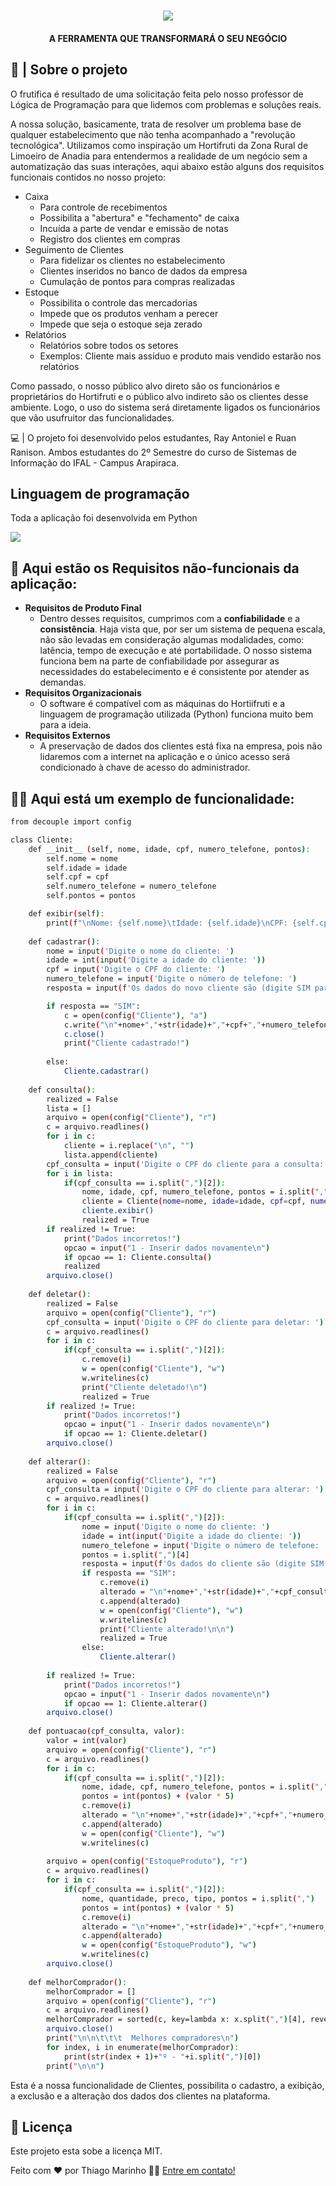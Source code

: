 <h1 align="center">
    <img src="FRUTIFICA.png" />
</h1>

<h4 align="center"> 
	A FERRAMENTA QUE TRANSFORMARÁ O SEU NEGÓCIO
</h4>


## 🍉 | Sobre o projeto

O frutifica é resultado de uma solicitação feita pelo nosso professor de Lógica de Programação para que lidemos com problemas e soluções reais.

A nossa solução, basicamente, trata de resolver um problema base de qualquer estabelecimento que não tenha acompanhado a "revolução tecnológica". Utilizamos como inspiração um Hortifruti da Zona Rural de Limoeiro de Anadia para entendermos a realidade de um negócio sem a automatização das suas interações, aqui abaixo estão alguns dos requisitos funcionais contidos no nosso projeto:
- Caixa
  	- Para controle de recebimentos
  	- Possibilita a "abertura" e "fechamento" de caixa
  	- Incuída a parte de vendar e emissão de notas
  	- Registro dos clientes em compras
- Seguimento de Clientes 
  	- Para fidelizar os clientes no estabelecimento
  	- Clientes inseridos no banco de dados da empresa
  	- Cumulação de pontos para compras realizadas
- Estoque 
  	- Possibilita o controle das mercadorias
  	- Impede que os produtos venham a perecer
  	- Impede que seja o estoque seja zerado
- Relatórios
  	- Relatórios sobre todos os setores
  	- Exemplos: Cliente mais assíduo e produto mais vendido estarão nos relatórios


Como passado, o nosso público alvo direto são os funcionários e proprietários do Hortifruti e o público alvo indireto são os clientes desse ambiente. Logo, o uso do sistema será diretamente ligados os funcionários que vão usufruitor das funcionalidades.

💻 | O projeto foi desenvolvido pelos estudantes, Ray Antoniel e Ruan Ranison.
Ambos estudantes do 2º Semestre do curso de Sistemas de Informação do IFAL - Campus Arapiraca.


## Linguagem de programação

Toda a aplicação foi desenvolvida em Python

<a>
  <img src="Python-Logo.png">
</a>


## 🧾 Aqui estão os Requisitos não-funcionais da aplicação:


- **Requisitos de Produto Final**
  	- Dentro desses requisitos, cumprimos com a **confiabilidade** e a **consistência**. Haja vista que, por ser um sistema de pequena escala, não são levadas em consideração algumas modalidades, como: latência, tempo de execução e até portabilidade. O nosso sistema funciona bem na parte de confiabilidade por assegurar as necessidades do estabelecimento e é consistente por atender as demandas.
- **Requisitos Organizacionais**
  	- O software é compatível com as máquinas do Hortiifruti e a linguagem de programação utilizada (Python) funciona muito bem para a ideia.
- **Requisitos Externos**
  	- A preservação de dados dos clientes está fixa na empresa, pois não lidaremos com a internet na aplicação e o único acesso será condicionado à chave de acesso do administrador.


## 👨‍💻 Aqui está um exemplo de funcionalidade:

```bash
from decouple import config

class Cliente:
    def __init__ (self, nome, idade, cpf, numero_telefone, pontos):
        self.nome = nome
        self.idade = idade
        self.cpf = cpf
        self.numero_telefone = numero_telefone
        self.pontos = pontos

    def exibir(self):
        print(f"\nNome: {self.nome}\tIdade: {self.idade}\nCPF: {self.cpf}\t\tNúmero de Telefone: {self.numero_telefone}\n\n")
    
    def cadastrar():
        nome = input('Digite o nome do cliente: ')
        idade = int(input('Digite a idade do cliente: '))
        cpf = input('Digite o CPF do cliente: ')
        numero_telefone = input('Digite o número de telefone: ')
        resposta = input(f'Os dados do novo cliente são (digite SIM para confirmar e NAO para reiniciar): \nNome: {nome},\nIdade: {idade},\nCPF: {cpf},\nNúmero de Telefone:  {numero_telefone} \n')

        if resposta == "SIM":
            c = open(config("Cliente"), "a")
            c.write("\n"+nome+","+str(idade)+","+cpf+","+numero_telefone+",0")
            c.close()
            print("Cliente cadastrado!")
            
        else:
            Cliente.cadastrar()
            
    def consulta():
        realized = False
        lista = []
        arquivo = open(config("Cliente"), "r")
        c = arquivo.readlines()
        for i in c:
            cliente = i.replace("\n", "")
            lista.append(cliente)
        cpf_consulta = input('Digite o CPF do cliente para a consulta: ')
        for i in lista:
            if(cpf_consulta == i.split(",")[2]):
                nome, idade, cpf, numero_telefone, pontos = i.split(",")
                cliente = Cliente(nome=nome, idade=idade, cpf=cpf, numero_telefone=numero_telefone, pontos=pontos)
                cliente.exibir()
                realized = True
        if realized != True:
            print("Dados incorretos!")
            opcao = input("1 - Inserir dados novamente\n")
            if opcao == 1: Cliente.consulta()
            realized 
        arquivo.close()
        
    def deletar():
        realized = False
        arquivo = open(config("Cliente"), "r")
        cpf_consulta = input('Digite o CPF do cliente para deletar: ')
        c = arquivo.readlines()
        for i in c:
            if(cpf_consulta == i.split(",")[2]):
                c.remove(i)
                w = open(config("Cliente"), "w")
                w.writelines(c)
                print("Cliente deletado!\n")
                realized = True
        if realized != True:
            print("Dados incorretos!")
            opcao = input("1 - Inserir dados novamente\n")
            if opcao == 1: Cliente.deletar()        
        arquivo.close()
    
    def alterar():
        realized = False
        arquivo = open(config("Cliente"), "r")
        cpf_consulta = input('Digite o CPF do cliente para alterar: ')
        c = arquivo.readlines()
        for i in c:
            if(cpf_consulta == i.split(",")[2]):
                nome = input('Digite o nome do cliente: ')
                idade = int(input('Digite a idade do cliente: '))
                numero_telefone = input('Digite o número de telefone: ')
                pontos = i.split(",")[4]
                resposta = input(f'Os dados do cliente são (digite SIM para confirmar e NAO para reiniciar): \nNome: {nome},\nIdade: {idade},\nCPF: {cpf_consulta},\nNúmero de Telefone:  {numero_telefone} \n')
                if resposta == "SIM":
                    c.remove(i)
                    alterado = "\n"+nome+","+str(idade)+","+cpf_consulta+","+numero_telefone+","+pontos
                    c.append(alterado)
                    w = open(config("Cliente"), "w")
                    w.writelines(c)
                    print("Cliente alterado!\n\n")
                    realized = True
                else:
                    Cliente.alterar()
                
        if realized != True:
            print("Dados incorretos!")
            opcao = input("1 - Inserir dados novamente\n")
            if opcao == 1: Cliente.alterar()     
        arquivo.close()        
        
    def pontuacao(cpf_consulta, valor):
        valor = int(valor)
        arquivo = open(config("Cliente"), "r")
        c = arquivo.readlines()
        for i in c:
            if(cpf_consulta == i.split(",")[2]):
                nome, idade, cpf, numero_telefone, pontos = i.split(",")
                pontos = int(pontos) + (valor * 5)
                c.remove(i)
                alterado = "\n"+nome+","+str(idade)+","+cpf+","+numero_telefone+","+str(pontos)
                c.append(alterado)
                w = open(config("Cliente"), "w")
                w.writelines(c)   
        
        arquivo = open(config("EstoqueProduto"), "r")
        c = arquivo.readlines()
        for i in c:
            if(cpf_consulta == i.split(",")[2]):
                nome, quantidade, preco, tipo, pontos = i.split(",")
                pontos = int(pontos) + (valor * 5)
                c.remove(i)
                alterado = "\n"+nome+","+str(idade)+","+cpf+","+numero_telefone+","+str(pontos)
                c.append(alterado)
                w = open(config("EstoqueProduto"), "w")
                w.writelines(c)   
        arquivo.close()
        
    def melhorComprador():
        melhorComprador = []
        arquivo = open(config("Cliente"), "r")
        c = arquivo.readlines()
        melhorComprador = sorted(c, key=lambda x: x.split(",")[4], reverse=True)
        arquivo.close()
        print("\n\n\t\t\t  Melhores compradores\n")
        for index, i in enumerate(melhorComprador):
            print(str(index + 1)+"º - "+i.split(",")[0])
        print("\n\n")
```
Esta é a nossa funcionalidade de Clientes, possibilita o cadastro, a exibição, a exclusão e a alteração dos dados dos clientes na plataforma.


## 📝 Licença

Este projeto esta sobe a licença MIT.

Feito com ❤️ por Thiago Marinho 👋🏽 [Entre em contato!](https://www.linkedin.com/in/tgmarinho/)

[nodejs]: https://nodejs.org/
[typescript]: https://www.typescriptlang.org/
[expo]: https://expo.io/
[reactjs]: https://reactjs.org
[rn]: https://facebook.github.io/react-native/
[yarn]: https://yarnpkg.com/
[vscode]: https://code.visualstudio.com/
[vceditconfig]: https://marketplace.visualstudio.com/items?itemName=EditorConfig.EditorConfig
[license]: https://opensource.org/licenses/MIT
[vceslint]: https://marketplace.visualstudio.com/items?itemName=dbaeumer.vscode-eslint
[prettier]: https://marketplace.visualstudio.com/items?itemName=esbenp.prettier-vscode
[rs]: https://rocketseat.com.br
